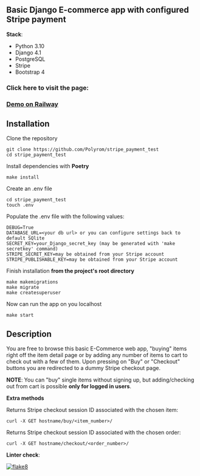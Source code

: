 ## Basic Django E-commerce app with configured Stripe payment

 **Stack**:
+ Python 3.10
+ Django 4.1
+ PostgreSQL
+ Stripe
+ Bootstrap 4

### Click here to visit the page:
### [Demo on Railway](https://stripepaymenttest-production.up.railway.app/)

## Installation
Clone the repository
```
git clone https://github.com/Polyrom/stripe_payment_test
cd stripe_payment_test
```
Install dependencies with **Poetry**
```
make install
```

Create an .env file
```
cd stripe_payment_test
touch .env
```
Populate the .env file with the following values:
```
DEBUG=True
DATABASE_URL=<your db url> or you can configure settings back to default SQlite
SECRET_KEY=your_Django_secret_key (may be generated with 'make secretkey' command)
STRIPE_SECRET_KEY=may be obtained from your Stripe account
STRIPE_PUBLISHABLE_KEY=may be obtained from your Stripe account
```

Finish installation **from the project's root directory**
```
make makemigrations
make migrate
make createsuperuser
```
Now can run the app on you localhost
```
make start
```
## Description
You are free to browse this basic E-Commerce web app, "buying" items
right off the item detail page or by adding any number of items to cart to check out with a few of them.
Upon pressing on "Buy" or "Checkout" buttons you are redirected to a dummy Stripe checkout page.

**NOTE**:
You can "buy" single items without signing up, but adding/checking out from cart is possible **only for logged in users**.

**Extra methods**

Returns Stripe checkout session ID associated with the chosen item:

```
curl -X GET hostname/buy/<item_number>/
```

Returns Stripe checkout session ID associated with the chosen order:

```
curl -X GET hostname/checkout/<order_number>/
```

**Linter check**:

[![flake8](https://github.com/Polyrom/stripe_payment_test/actions/workflows/flake8.yml/badge.svg)](https://github.com/Polyrom/stripe_payment_test/actions/workflows/flake8.yml)